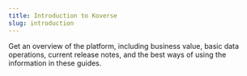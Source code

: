 ```yaml
---
title: Introduction to Koverse
slug: introduction
---
```


Get an overview of the platform, including business value, basic data operations, current release notes, and the best ways of using the information in these guides.
